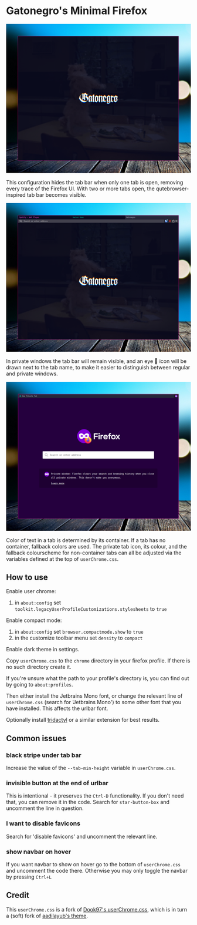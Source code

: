 # Gatonegro's Minimal Firefox

![](./screenshots/default.png)

This configuration hides the tab bar when only one tab is open, removing every
trace of the Firefox UI. With two or more tabs open, the qutebrowser-inspired
tab bar becomes visible.

![](./screenshots/multitab.png)

In private windows the tab bar will remain visible, and an eye   icon will be
drawn next to the tab name, to make it easier to distinguish between regular
and private windows.

![](./screenshots/private.png)

Color of text in a tab is determined by its container. If a tab has no
container, fallback colors are used. The private tab icon, its colour, and the
fallback colourscheme for non-container tabs can all be adjusted via the
variables defined at the top of `userChrome.css`.

## How to use

Enable user chrome:

1) in `about:config` set `toolkit.legacyUserProfileCustomizations.stylesheets` to `true`

Enable compact mode:

1) in `about:config` set `browser.compactmode.show` to `true`
2) in the customize toolbar menu set `density` to `compact`

Enable dark theme in settings.

Copy `userChrome.css` to the `chrome` directory in your firefox profile. If
there is no such directory create it.

If you're unsure what the path to your profile's directory is, you can find out
by going to `about:profiles`.

Then either install the Jetbrains Mono font, or change the relevant line of
`userChrome.css` (search for 'Jetbrains Mono') to some other font that you have
installed. This affects the urlbar font.

Optionally install [tridactyl](https://github.com/tridactyl/tridactyl) or a
similar extension for best results.

## Common issues

### black stripe under tab bar

Increase the value of the `--tab-min-height` variable in `userChrome.css`.

### invisible button at the end of urlbar

This is intentional - it preserves the `Ctrl-D` functionality. If you don't
need that, you can remove it in the code. Search for `star-button-box` and
uncomment the line in question.

### I want to disable favicons

Search for 'disable favicons' and uncomment the relevant line.

### show navbar on hover

If you want navbar to show on hover go to the bottom of `userChrome.css` and
uncomment the code there. Otherwise you may only toggle the navbar by pressing
`Ctrl+L`

## Credit

This `userChrome.css` is a fork of [Dook97's userChrome.css](https://github.com/Dook97/firefox-qutebrowser-userchrome),
which is in turn a (soft) fork of [aadilayub's theme](https://github.com/aadilayub/firefox-i3wm-theme).
